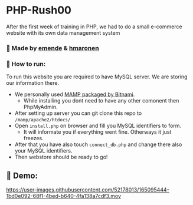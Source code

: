 # PHP-Rush00
After the first week of training in PHP, we had to do a small e-commerce website with its own data management system

### 🤩 Made by [emende](https://github.com/erikpeik) & [hmaronen](https://github.com/HenronenGIT)

### 🔧 How to run: 
To run this website you are required to have MySQL server. We are storing our information there.
- We personally used [MAMP packaged by Bitnami](https://bitnami.com/stack/mamp).
  - While installing you dont need to have any other comonent then PhpMyAdmin.
- After setting up server you can git clone this repo to `/mamp/apache2/htdocs/`
- Open `install.php` on browser and fill you MySQL identifiers to form.
  - It will informate you if everything went fine. Otherways it just freezes.
- After that you have also touch `connect_db.php` and change there also your MySQL identifiers.
- Then webstore should be ready to go!

## 📼 Demo:

https://user-images.githubusercontent.com/52178013/165095444-1bd0e092-68f1-4bed-b640-4fa138a7cdf3.mov
